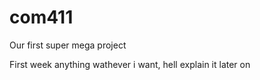 # com411
Our first super mega project

First week anything wathever i want, hell explain it later on
